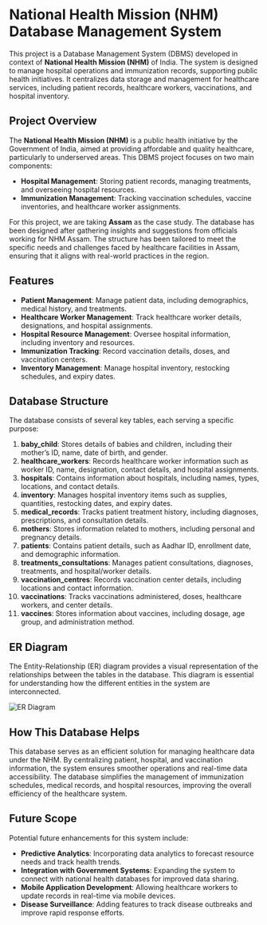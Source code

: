 # National Health Mission (NHM) Database Management System

This project is a Database Management System (DBMS) developed in context of **National Health Mission (NHM)** of India. The system is designed to manage hospital operations and immunization records, supporting public health initiatives. It centralizes data storage and management for healthcare services, including patient records, healthcare workers, vaccinations, and hospital inventory.

## Project Overview

The **National Health Mission (NHM)** is a public health initiative by the Government of India, aimed at providing affordable and quality healthcare, particularly to underserved areas. This DBMS project focuses on two main components:

- **Hospital Management**: Storing patient records, managing treatments, and overseeing hospital resources.
- **Immunization Management**: Tracking vaccination schedules, vaccine inventories, and healthcare worker assignments.

For this project, we are taking **Assam** as the case study. The database has been designed after gathering insights and suggestions from officials working for NHM Assam. The structure has been tailored to meet the specific needs and challenges faced by healthcare facilities in Assam, ensuring that it aligns with real-world practices in the region.

## Features

- **Patient Management**: Manage patient data, including demographics, medical history, and treatments.
- **Healthcare Worker Management**: Track healthcare worker details, designations, and hospital assignments.
- **Hospital Resource Management**: Oversee hospital information, including inventory and resources.
- **Immunization Tracking**: Record vaccination details, doses, and vaccination centers.
- **Inventory Management**: Manage hospital inventory, restocking schedules, and expiry dates.

## Database Structure

The database consists of several key tables, each serving a specific purpose:

1. **baby_child**: Stores details of babies and children, including their mother’s ID, name, date of birth, and gender.
2. **healthcare_workers**: Records healthcare worker information such as worker ID, name, designation, contact details, and hospital assignments.
3. **hospitals**: Contains information about hospitals, including names, types, locations, and contact details.
4. **inventory**: Manages hospital inventory items such as supplies, quantities, restocking dates, and expiry dates.
5. **medical_records**: Tracks patient treatment history, including diagnoses, prescriptions, and consultation details.
6. **mothers**: Stores information related to mothers, including personal and pregnancy details.
7. **patients**: Contains patient details, such as Aadhar ID, enrollment date, and demographic information.
8. **treatments_consultations**: Manages patient consultations, diagnoses, treatments, and hospital/worker details.
9. **vaccination_centres**: Records vaccination center details, including locations and contact information.
10. **vaccinations**: Tracks vaccinations administered, doses, healthcare workers, and center details.
11. **vaccines**: Stores information about vaccines, including dosage, age group, and administration method.

## ER Diagram

The Entity-Relationship (ER) diagram provides a visual representation of the relationships between the tables in the database. This diagram is essential for understanding how the different entities in the system are interconnected.

![ER Diagram](https://github.com/user-attachments/assets/e623a5bf-a2b4-43e0-b3c7-98e8de583779)

## How This Database Helps

This database serves as an efficient solution for managing healthcare data under the NHM. By centralizing patient, hospital, and vaccination information, the system ensures smoother operations and real-time data accessibility. The database simplifies the management of immunization schedules, medical records, and hospital resources, improving the overall efficiency of the healthcare system.

## Future Scope

Potential future enhancements for this system include:

- **Predictive Analytics**: Incorporating data analytics to forecast resource needs and track health trends.
- **Integration with Government Systems**: Expanding the system to connect with national health databases for improved data sharing.
- **Mobile Application Development**: Allowing healthcare workers to update records in real-time via mobile devices.
- **Disease Surveillance**: Adding features to track disease outbreaks and improve rapid response efforts.
